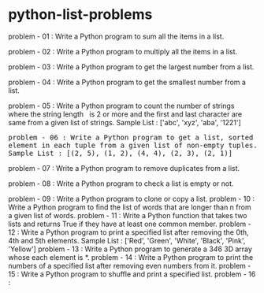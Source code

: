 # python-list-problems

problem - 01 : Write a Python program to sum all the items in a list.

problem - 02 : Write a Python program to multiply all the items in a list.

problem - 03 : Write a Python program to get the largest number from a list.

problem - 04 : Write a Python program to get the smallest number from a list.

problem - 05 : Write a Python program to count the number of strings where the string length
&nbsp;               is 2 or more and the first and last character are same from a given list of                    strings.
               Sample List : ['abc', 'xyz', 'aba', '1221']

<pre>problem - 06 : Write a Python program to get a list, sorted in increasing order by the last
element in each tuple from a given list of non-empty tuples.
Sample List : [(2, 5), (1, 2), (4, 4), (2, 3), (2, 1)]</pre>


problem - 07 : Write a Python program to remove duplicates from a list.

problem - 08 : Write a Python program to check a list is empty or not.

problem - 09 : Write a Python program to clone or copy a list.
problem - 10 : Write a Python program to find the list of words that are longer than n from a
given list of words.
problem - 11 : Write a Python function that takes two lists and returns True if they have at
least one common member.
problem - 12 : Write a Python program to print a specified list after removing the 0th, 4th and
5th elements.
Sample List : ['Red', 'Green', 'White', 'Black', 'Pink', 'Yellow']
problem - 13 : Write a Python program to generate a 3*4*6 3D array whose each element is
*.
problem - 14 : Write a Python program to print the numbers of a specified list after removing
even numbers from it.
problem - 15 : Write a Python program to shuffle and print a specified list.
problem - 16 : 

